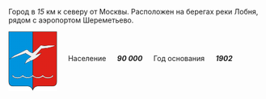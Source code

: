 <!--2021-10-20 00:50:11-->
Город в *15* км к северу от Москвы. Расположен на берегах реки Лобня, рядом с аэропортом Шереметьево.

<img src="Lobnya.png" align="middle" width="96px"> &emsp; 
Население &emsp; ***90 000*** &emsp;
Год основания &emsp; ***1902***
